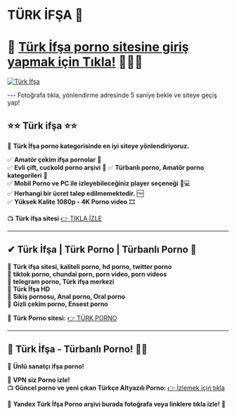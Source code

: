 # TÜRK İFŞA 🔞
# 📢 **[Türk İfşa porno sitesine giriş yapmak için Tıkla!](https://ay.live/VIDEO)** 🔞🔞🔞

[![Türk İfşa](https://pbs.twimg.com/media/GiSdvvJWQAAteed?format=jpg&name=small)](https://ay.live/VIDEO)  

--- Fotoğrafa tıkla, yönlendirme adresinde 5 saniye bekle ve siteye geçiş yap!

## ⭐⭐ **Türk ifşa** ⭐⭐

📌 **Türk İfşa porno kategorisinde en iyi siteye yönlendiriyoruz.**

✅ **Amatör çekim ifşa pornolar** 🎥  
✅ **Evli çift, cuckold porno arşivi** 🔞
✅ **Türbanlı porno, Amatör porno kategorileri** 🔗  
✅ **Mobil Porno ve PC ile izleyebileceğiniz player seçeneği** 📱💻  
✅ **Herhangi bir ücret talep edilmemektedir.** 🆓  
✅ **Yüksek Kalite 1080p - 4K Porno video** 🎞️  

📺 **Türk ifşa sitesi** [👉 TIKLA İZLE](https://ay.live/VIDEO)

---

## ✔ **Türk İfşa | Türk Porno | Türbanlı Porno** 🛑

💋 **Türk ifşa sitesi, kaliteli porno, hd porno, twitter porno**  
💋 **tiktok porno, chundai porn, porn video, porn videos**  
💋 **telegram porno, Türk ifşa merkezi**  
💋 **Türk İfşa HD**  
💋 **Sikiş pornosu, Anal porno, Oral porno**  
💋 **Gizli çekim porno, Ensest porno**  

💋 **Türk Porno sitesi:** [👉 TÜRK PORNO](https://ay.live/VIDEO)

---

## 🚀 **Türk İfşa - Türbanlı Porno!** 🔗🔞

💚 **Ünlü sanatçı ifşa porno!**

🔵 **VPN siz Porno izle!**  
📺 **Güncel porno ve yeni çıkan Türkçe Altyazılı Porno:** [👉 İzlemek için tıkla](https://ay.live/VIDEO)  

🌟 **Yandex Türk İfşa Porno arşivi burada fotoğrafa veya linklere tıkla izle!** 🎉
